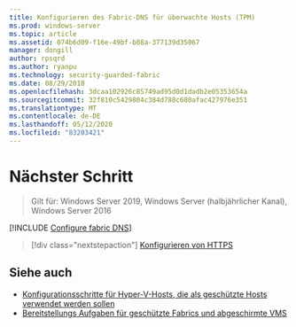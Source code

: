 ```yaml
---
title: Konfigurieren des Fabric-DNS für überwachte Hosts (TPM)
ms.prod: windows-server
ms.topic: article
ms.assetid: 074b6d09-f16e-49bf-b88a-377139d35067
manager: dongill
author: rpsqrd
ms.author: ryanpu
ms.technology: security-guarded-fabric
ms.date: 08/29/2018
ms.openlocfilehash: 3dcaa102926c85749ad95d0d1dadb2e05353654a
ms.sourcegitcommit: 32f810c5429804c384d788c680afac427976e351
ms.translationtype: MT
ms.contentlocale: de-DE
ms.lasthandoff: 05/12/2020
ms.locfileid: "83203421"
---
```

# <a name="next-step"></a>Nächster Schritt

> Gilt für: Windows Server 2019, Windows Server (halbjährlicher Kanal), Windows Server 2016

[!INCLUDE [Configure fabric DNS](../../../includes/guarded-fabric-configure-fabric-dns.md)]

> [!div class="nextstepaction"]
> [Konfigurieren von HTTPS](guarded-fabric-configure-hgs-https.md)

## <a name="see-also"></a>Siehe auch

- [Konfigurationsschritte für Hyper-V-Hosts, die als geschützte Hosts verwendet werden sollen](guarded-fabric-configure-hgs-with-authorized-hyper-v-hosts.md)
- [Bereitstellungs Aufgaben für geschützte Fabrics und abgeschirmte VMS](guarded-fabric-deploying-hgs-overview.md#deployment-tasks-for-guarded-fabrics-and-shielded-vms)
